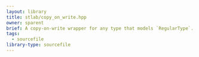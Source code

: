 ```yaml
---
layout: library
title: stlab/copy_on_write.hpp
owner: sparent
brief: A copy-on-write wrapper for any type that models `RegularType`.
tags:
  - sourcefile
library-type: sourcefile
---
```

